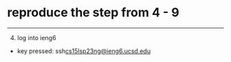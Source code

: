 # reproduce the step from 4 - 9

---

4. log into ieng6

* key pressed:
              ssh<space>cs15lsp23ng@ieng6.ucsd.edu<enter>
